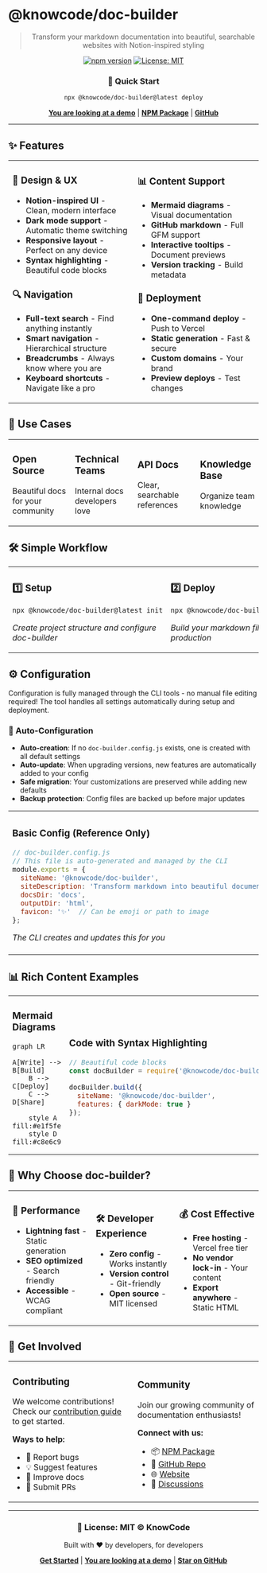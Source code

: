 # @knowcode/doc-builder

<div align="center">

> Transform your markdown documentation into beautiful, searchable websites with Notion-inspired styling

[![npm version](https://img.shields.io/npm/v/@knowcode/doc-builder)](https://www.npmjs.com/package/@knowcode/doc-builder)
[![License: MIT](https://img.shields.io/badge/License-MIT-blue.svg)](https://opensource.org/licenses/MIT)

### 🚀 Quick Start
```bash
npx @knowcode/doc-builder@latest deploy
```

[**You are looking at a demo**](https://doc-builder-delta.vercel.app) | [**NPM Package**](https://www.npmjs.com/package/@knowcode/doc-builder) | [**GitHub**](https://github.com/wapdat/doc-builder)

</div>

---

## ✨ Features

<table>
<tr>
<td width="50%">

### 🎨 Design & UX
- **Notion-inspired UI** - Clean, modern interface
- **Dark mode support** - Automatic theme switching
- **Responsive layout** - Perfect on any device
- **Syntax highlighting** - Beautiful code blocks

### 🔍 Navigation
- **Full-text search** - Find anything instantly
- **Smart navigation** - Hierarchical structure
- **Breadcrumbs** - Always know where you are
- **Keyboard shortcuts** - Navigate like a pro

</td>
<td width="50%">

### 📊 Content Support
- **Mermaid diagrams** - Visual documentation
- **GitHub markdown** - Full GFM support
- **Interactive tooltips** - Document previews
- **Version tracking** - Build metadata

### 🚀 Deployment
- **One-command deploy** - Push to Vercel
- **Static generation** - Fast & secure
- **Custom domains** - Your brand
- **Preview deploys** - Test changes

</td>
</tr>
</table>

## 🎯 Use Cases

<table>
<tr>
<td width="25%">

### Open Source
Beautiful docs for your community

</td>
<td width="25%">

### Technical Teams
Internal docs developers love

</td>
<td width="25%">

### API Docs
Clear, searchable references

</td>
<td width="25%">

### Knowledge Base
Organize team knowledge

</td>
</tr>
</table>

## 🛠️ Simple Workflow

<table>
<tr>
<td width="50%">

### 1️⃣ Setup
```bash
npx @knowcode/doc-builder@latest init
```
*Create project structure and configure doc-builder*

</td>
<td width="50%">

### 2️⃣ Deploy
```bash
npx @knowcode/doc-builder@latest deploy
```
*Build your markdown files and deploy to production*

</td>
</tr>
</table>

## ⚙️ Configuration

Configuration is fully managed through the CLI tools - no manual file editing required! The tool handles all settings automatically during setup and deployment.

### 🔄 Auto-Configuration
- **Auto-creation**: If no `doc-builder.config.js` exists, one is created with all default settings
- **Auto-update**: When upgrading versions, new features are automatically added to your config
- **Safe migration**: Your customizations are preserved while adding new defaults
- **Backup protection**: Config files are backed up before major updates

<table>
<tr>
<td width="50%">

### Basic Config (Reference Only)
```javascript
// doc-builder.config.js
// This file is auto-generated and managed by the CLI
module.exports = {
  siteName: '@knowcode/doc-builder',
  siteDescription: 'Transform markdown into beautiful documentation',
  docsDir: 'docs',
  outputDir: 'html',
  favicon: '✨'  // Can be emoji or path to image
};
```
*The CLI creates and updates this for you*

</td>
<td width="50%">

### Advanced Features (Reference Only)
```javascript
// Also managed via CLI commands
features: {
  mermaid: true,      // Diagrams
  darkMode: true,     // Theme toggle
  authentication: true, // Password
  changelog: true     // Auto-generate
}
```
*Use `init` or `deploy` commands to configure*

</td>
</tr>
</table>

## 📊 Rich Content Examples

<table>
<tr>
<td width="50%">

### Mermaid Diagrams
```mermaid
graph LR
    A[Write] --> B[Build]
    B --> C[Deploy]
    C --> D[Share]
    
    style A fill:#e1f5fe
    style D fill:#c8e6c9
```

</td>
<td width="50%">

### Code with Syntax Highlighting
```javascript
// Beautiful code blocks
const docBuilder = require('@knowcode/doc-builder');

docBuilder.build({
  siteName: '@knowcode/doc-builder',
  features: { darkMode: true }
});
```

</td>
</tr>
</table>

## 🌟 Why Choose doc-builder?

<table>
<tr>
<td width="33%">

### 🚀 Performance
- **Lightning fast** - Static generation
- **SEO optimized** - Search friendly
- **Accessible** - WCAG compliant

</td>
<td width="33%">

### 🛠️ Developer Experience
- **Zero config** - Works instantly
- **Version control** - Git-friendly
- **Open source** - MIT licensed

</td>
<td width="33%">

### 💰 Cost Effective
- **Free hosting** - Vercel free tier
- **No vendor lock-in** - Your content
- **Export anywhere** - Static HTML

</td>
</tr>
</table>

## 🤝 Get Involved

<table>
<tr>
<td width="50%">

### Contributing
We welcome contributions! Check our [contribution guide](https://github.com/wapdat/doc-builder) to get started.

**Ways to help:**
- 🐛 Report bugs
- 💡 Suggest features
- 📝 Improve docs
- 🔧 Submit PRs

</td>
<td width="50%">

### Community
Join our growing community of documentation enthusiasts!

**Connect with us:**
- 📦 [NPM Package](https://www.npmjs.com/package/@knowcode/doc-builder)
- 🐙 [GitHub Repo](https://github.com/wapdat/doc-builder)
- 🌐 [Website](https://knowcode.com)
- 💬 [Discussions](https://github.com/wapdat/doc-builder/discussions)

</td>
</tr>
</table>

---

<div align="center">

### 📝 License: MIT © KnowCode

Built with ❤️ by developers, for developers

[**Get Started**](https://www.npmjs.com/package/@knowcode/doc-builder) | [**You are looking at a demo**](https://doc-builder-delta.vercel.app) | [**Star on GitHub**](https://github.com/wapdat/doc-builder)

</div>
